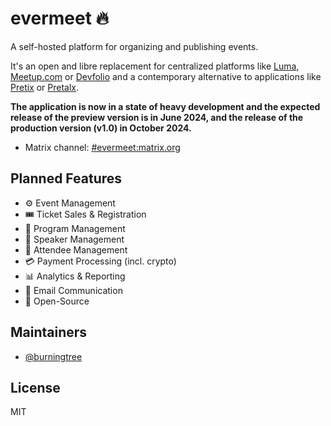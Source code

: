 # evermeet 🔥

A self-hosted platform for organizing and publishing events.

It's an open and libre replacement for centralized platforms like [Luma](https://lu.ma), [Meetup.com](https://meetup.com) or [Devfolio](https://devfolio.co/) and a contemporary alternative to applications like [Pretix](https://pretix.eu/about/en/) or [Pretalx](https://pretalx.com/p/about/).

**The application is now in a state of heavy development and the expected release of the preview version is in June 2024, and the release of the production version (v1.0) in October 2024.**

* Matrix channel: [#evermeet:matrix.org](https://matrix.to/#/%23evermeet:matrix.org)

## Planned Features

* ⚙️ Event Management
* 🎟️ Ticket Sales & Registration
* 📅 Program Management
* 🎤 Speaker Management
* 👥 Attendee Management
* 💳 Payment Processing (incl. crypto)
* 📊 Analytics & Reporting
* 📧 Email Communication
* 🔄 Open-Source

## Maintainers

* [@burningtree](https://github.com/burningtree)

## License

MIT
